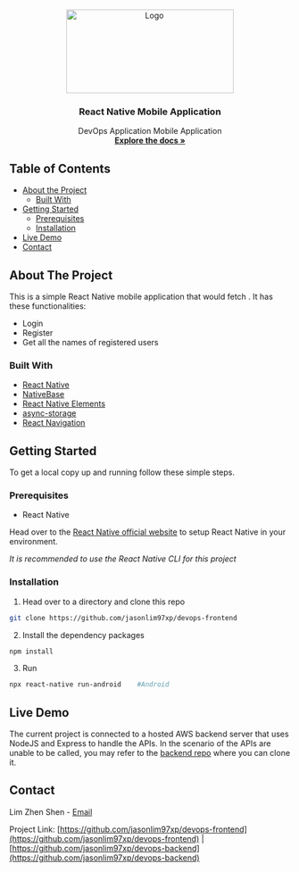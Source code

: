 <!-- PROJECT LOGO -->
<br />
<p align="center">
  <a href="https://github.com/jasonlim97xp/devops-backend">
    <img src="https://upload.wikimedia.org/wikipedia/commons/1/18/React_Native_Logo.png" alt="Logo" width="300" height="150">
  </a>

  <h3 align="center">React Native Mobile Application</h3>

  <p align="center">
    DevOps Application Mobile Application
    <br />
    <a href="https://github.com/jasonlim97xp/devops-frontend"><strong>Explore the docs »</strong></a>
  </p>
</p>



<!-- TABLE OF CONTENTS -->
## Table of Contents

* [About the Project](#about-the-project)
  * [Built With](#built-with)
* [Getting Started](#getting-started)
  * [Prerequisites](#prerequisites)
  * [Installation](#installation)
* [Live Demo](#live-demo)
* [Contact](#contact)



<!-- ABOUT THE PROJECT -->
## About The Project

This is a simple React Native mobile application that would fetch . It has these functionalities:
- Login
- Register
- Get all the names of registered users

### Built With

* [React Native](https://facebook.github.io/react-native/)
* [NativeBase](https://nativebase.io/)
* [React Native Elements](https://react-native-elements.github.io/react-native-elements/)
* [async-storage](https://github.com/react-native-community/async-storage)
* [React Navigation](https://reactnavigation.org/)


<!-- GETTING STARTED -->
## Getting Started

To get a local copy up and running follow these simple steps.

### Prerequisites

* React Native

Head over to the [React Native official website](https://facebook.github.io/react-native/docs/getting-started.html#content) to setup React Native in your environment.

_It is recommended to use the React Native CLI for this project_

### Installation
 
1. Head over to a directory and clone this repo
```sh
git clone https://github.com/jasonlim97xp/devops-frontend
```
2. Install the dependency packages
```sh
npm install
```
3. Run 
```sh
npx react-native run-android    #Android
```

<!-- USAGE EXAMPLES -->
## Live Demo

The current project is connected to a hosted AWS backend server that uses NodeJS and Express to handle the APIs. 
In the scenario of the APIs are unable to be called, you may refer to the [backend repo](https://github.com/jasonlim97xp/devops-backend) where you can clone it.


<!-- CONTACT -->
## Contact

Lim Zhen Shen - [Email](zhenshen.lim@digi.com.my)

Project Link: 
[https://github.com/jasonlim97xp/devops-frontend](https://github.com/jasonlim97xp/devops-frontend) | [https://github.com/jasonlim97xp/devops-backend](https://github.com/jasonlim97xp/devops-backend)

